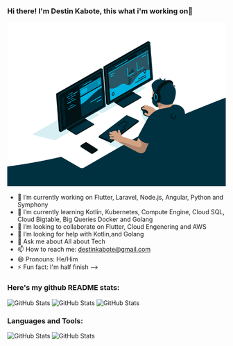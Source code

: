 
### Hi there! I'm Destin Kabote,  this what i'm working on👋
![GitHub Stats](https://raw.githubusercontent.com/rtewari056/rtewari056/master/coder.gif)
- 🔭 I’m currently working on Flutter, Laravel, Node.js, Angular, Python and Symphony
- 🌱 I’m currently learning Kotlin, Kubernetes, Compute Engine, Cloud SQL, Cloud Bigtable, Big Queries Docker and Golang
- 👯 I’m looking to collaborate on Flutter, Cloud Engenering and AWS
- 🤔 I’m looking for help with Kotlin,and Golang
- 💬 Ask me about All about Tech
- 📫 How to reach me: destinkabote@gmail.com
- 😄 Pronouns: He/Him
- ⚡ Fun fact: I'm half finish
-->

### Here's my github README stats:

![GitHub Stats](https://github-readme-stats.vercel.app/api?username=Destin-Lupaya&theme=radical)
 ![GitHub Stats](https://github-readme-streak-stats.herokuapp.com/?user=Destin-Lupaya&theme=radical)
![GitHub Stats](https://github-profile-trophy.vercel.app/?username=Destin-Lupaya)
### Languages and Tools:
![GitHub Stats](https://github-readme-stats.vercel.app/api/top-langs/?username=Destin-Lupaya&amp;layout=compact)
![GitHub Stats](https://github.com/notifications/beta/shelf)



